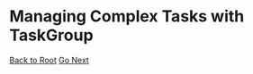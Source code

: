 # Managing Complex Tasks with TaskGroup

[Back to Root](../../README.md)
[Go Next](../chapter-16/README.md)
